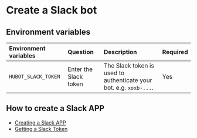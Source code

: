 # Create a Slack bot

## Environment variables

| Environment variables        |  Question   |  Description  |  Required |
| :--------   | :-----   | :---- |  :---- |
| `HUBOT_SLACK_TOKEN`        |    Enter the Slack token   |    The Slack token is used to authenticate your bot.  e.g. `xoxb-...`.   | Yes |

## How to create a Slack APP

- [Creating a Slack APP](https://api.slack.com/slack-apps)
- [Getting a Slack Token](https://slackapi.github.io/hubot-slack/)
